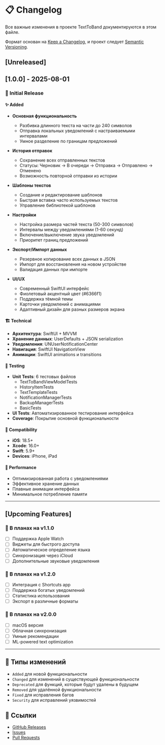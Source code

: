 # 📋 Changelog

Все важные изменения в проекте TextToBand документируются в этом файле.

Формат основан на [Keep a Changelog](https://keepachangelog.com/en/1.0.0/),
и проект следует [Semantic Versioning](https://semver.org/spec/v2.0.0.html).

## [Unreleased]

## [1.0.0] - 2025-08-01

### 🎉 Initial Release

#### ✨ Added
- **Основная функциональность**
  - Разбивка длинного текста на части до 240 символов
  - Отправка локальных уведомлений с настраиваемыми интервалами
  - Умное разделение по границам предложений

- **История отправок**
  - Сохранение всех отправленных текстов
  - Статусы: Черновик → В очереди → Отправка → Отправлено → Отменено
  - Возможность повторной отправки из истории

- **Шаблоны текстов**
  - Создание и редактирование шаблонов
  - Быстрая вставка часто используемых текстов
  - Управление библиотекой шаблонов

- **Настройки**
  - Настройка размера частей текста (50-300 символов)
  - Интервалы между уведомлениями (1-60 секунд)
  - Включение/выключение звука уведомлений
  - Приоритет границ предложений

- **Экспорт/Импорт данных**
  - Резервное копирование всех данных в JSON
  - Импорт для восстановления на новом устройстве
  - Валидация данных при импорте

- **UI/UX**
  - Современный SwiftUI интерфейс
  - Фиолетовый акцентный цвет (#6366f1)
  - Поддержка тёмной темы
  - Карточки уведомлений с анимациями
  - Адаптивный дизайн для разных размеров экрана

#### 🏗️ Technical
- **Архитектура**: SwiftUI + MVVM
- **Хранение данных**: UserDefaults + JSON serialization
- **Уведомления**: UNUserNotificationCenter
- **Навигация**: SwiftUI NavigationView
- **Анимации**: SwiftUI animations и transitions

#### 🧪 Testing
- **Unit Tests**: 6 тестовых файлов
  - TextToBandViewModelTests
  - HistoryItemTests
  - TextTemplateTests
  - NotificationManagerTests
  - BackupManagerTests
  - BasicTests
- **UI Tests**: Автоматизированное тестирование интерфейса
- **Coverage**: Покрытие основной функциональности

#### 📱 Compatibility
- **iOS**: 18.5+
- **Xcode**: 16.0+
- **Swift**: 5.9+
- **Devices**: iPhone, iPad

#### 🎯 Performance
- Оптимизированная работа с уведомлениями
- Эффективное хранение данных
- Плавные анимации интерфейса
- Минимальное потребление памяти

---

## [Upcoming Features]

### 🔮 В планах на v1.1.0
- [ ] Поддержка Apple Watch
- [ ] Виджеты для быстрого доступа
- [ ] Автоматическое определение языка
- [ ] Синхронизация через iCloud
- [ ] Дополнительные звуковые уведомления

### 🔮 В планах на v1.2.0
- [ ] Интеграция с Shortcuts app
- [ ] Поддержка богатых уведомлений
- [ ] Статистика использования
- [ ] Экспорт в различные форматы

### 🔮 В планах на v2.0.0
- [ ] macOS версия
- [ ] Облачная синхронизация
- [ ] Умные рекомендации
- [ ] ML-powered text optimization

---

## 📝 Типы изменений

- `Added` для новой функциональности
- `Changed` для изменений в существующей функциональности
- `Deprecated` для функций, которые будут удалены в будущем
- `Removed` для удалённой функциональности
- `Fixed` для исправления багов
- `Security` для исправлений уязвимостей

## 🔗 Ссылки

- [GitHub Releases](https://github.com/yourusername/TextToBand/releases)
- [Issues](https://github.com/yourusername/TextToBand/issues)
- [Pull Requests](https://github.com/yourusername/TextToBand/pulls)
